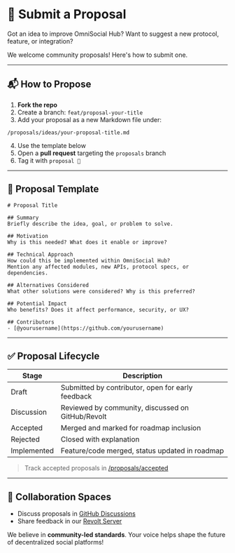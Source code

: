 # 📝 Submit a Proposal

Got an idea to improve OmniSocial Hub? Want to suggest a new protocol, feature, or integration?

We welcome community proposals! Here's how to submit one.

---

## 📬 How to Propose

1. **Fork the repo**
2. Create a branch: `feat/proposal-your-title`
3. Add your proposal as a new Markdown file under:
```
/proposals/ideas/your-proposal-title.md
```
4. Use the template below
5. Open a **pull request** targeting the `proposals` branch
6. Tag it with `proposal 🧠`

---

## 📄 Proposal Template
```
# Proposal Title

## Summary
Briefly describe the idea, goal, or problem to solve.

## Motivation
Why is this needed? What does it enable or improve?

## Technical Approach
How could this be implemented within OmniSocial Hub?
Mention any affected modules, new APIs, protocol specs, or dependencies.

## Alternatives Considered
What other solutions were considered? Why is this preferred?

## Potential Impact
Who benefits? Does it affect performance, security, or UX?

## Contributors
- [@yourusername](https://github.com/yourusername)
```

---

## ✅ Proposal Lifecycle

| Stage        | Description |
|--------------|-------------|
| Draft        | Submitted by contributor, open for early feedback |
| Discussion   | Reviewed by community, discussed on GitHub/Revolt |
| Accepted     | Merged and marked for roadmap inclusion |
| Rejected     | Closed with explanation |
| Implemented  | Feature/code merged, status updated in roadmap |

> Track accepted proposals in [/proposals/accepted](../proposals/accepted.md)

---

## 🤝 Collaboration Spaces
- Discuss proposals in [GitHub Discussions](https://github.com/beitmenotyou-com/omnisocial-hub/discussions)
- Share feedback in our [Revolt Server](https://rvlt.gg/vxTxbvth)

We believe in **community-led standards**. Your voice helps shape the future of decentralized social platforms!

